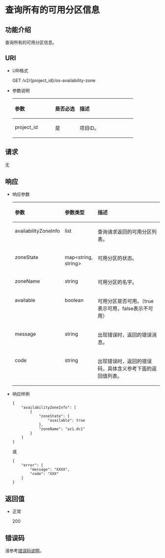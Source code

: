 # 查询所有的可用分区信息<a name="ZH-CN_TOPIC_0020235137"></a>

## 功能介绍<a name="section54465313"></a>

查询所有的可用分区信息。

## URI<a name="section20425774"></a>

-   URI格式

    GET /v2/\{project\_id\}/os-availability-zone

-   参数说明

    <a name="table34934986"></a>
    <table><thead align="left"><tr id="row15816986"><th class="cellrowborder" valign="top" width="33.33333333333333%" id="mcps1.1.4.1.1"><p id="p6107499"><a name="p6107499"></a><a name="p6107499"></a>参数</p>
    </th>
    <th class="cellrowborder" valign="top" width="20.362036203620363%" id="mcps1.1.4.1.2"><p id="p24945412"><a name="p24945412"></a><a name="p24945412"></a>是否必选</p>
    </th>
    <th class="cellrowborder" valign="top" width="46.30463046304631%" id="mcps1.1.4.1.3"><p id="p2298151112569"><a name="p2298151112569"></a><a name="p2298151112569"></a>描述</p>
    </th>
    </tr>
    </thead>
    <tbody><tr id="row55443761"><td class="cellrowborder" valign="top" width="33.33333333333333%" headers="mcps1.1.4.1.1 "><p id="p61759636"><a name="p61759636"></a><a name="p61759636"></a>project_id</p>
    </td>
    <td class="cellrowborder" valign="top" width="20.362036203620363%" headers="mcps1.1.4.1.2 "><p id="p36474591"><a name="p36474591"></a><a name="p36474591"></a>是</p>
    </td>
    <td class="cellrowborder" valign="top" width="46.30463046304631%" headers="mcps1.1.4.1.3 "><p id="p1651899"><a name="p1651899"></a><a name="p1651899"></a>项目ID。</p>
    </td>
    </tr>
    </tbody>
    </table>


## 请求<a name="section49614245"></a>

无

## 响应<a name="section43875021"></a>

-   响应参数

    <a name="table43541335201910"></a>
    <table><thead align="left"><tr id="row45002232201910"><th class="cellrowborder" valign="top" width="21.18%" id="mcps1.1.4.1.1"><p id="p21302142201910"><a name="p21302142201910"></a><a name="p21302142201910"></a>参数</p>
    </th>
    <th class="cellrowborder" valign="top" width="22.35%" id="mcps1.1.4.1.2"><p id="p523569515640"><a name="p523569515640"></a><a name="p523569515640"></a>参数类型</p>
    </th>
    <th class="cellrowborder" valign="top" width="56.47%" id="mcps1.1.4.1.3"><p id="p42702004201910"><a name="p42702004201910"></a><a name="p42702004201910"></a>描述</p>
    </th>
    </tr>
    </thead>
    <tbody><tr id="row3638641516742"><td class="cellrowborder" valign="top" width="21.18%" headers="mcps1.1.4.1.1 "><p id="p6161852216742"><a name="p6161852216742"></a><a name="p6161852216742"></a>availabilityZoneInfo</p>
    </td>
    <td class="cellrowborder" valign="top" width="22.35%" headers="mcps1.1.4.1.2 "><p id="p2504439816742"><a name="p2504439816742"></a><a name="p2504439816742"></a>list</p>
    </td>
    <td class="cellrowborder" valign="top" width="56.47%" headers="mcps1.1.4.1.3 "><p id="p3379652616742"><a name="p3379652616742"></a><a name="p3379652616742"></a>查询请求返回的可用分区列表。</p>
    </td>
    </tr>
    <tr id="row36310324201910"><td class="cellrowborder" valign="top" width="21.18%" headers="mcps1.1.4.1.1 "><p id="p55455149201910"><a name="p55455149201910"></a><a name="p55455149201910"></a>zoneState</p>
    </td>
    <td class="cellrowborder" valign="top" width="22.35%" headers="mcps1.1.4.1.2 "><p id="p2143812515640"><a name="p2143812515640"></a><a name="p2143812515640"></a>map&lt;string, string&gt;</p>
    </td>
    <td class="cellrowborder" valign="top" width="56.47%" headers="mcps1.1.4.1.3 "><p id="p44081575201910"><a name="p44081575201910"></a><a name="p44081575201910"></a>可用分区的状态。</p>
    </td>
    </tr>
    <tr id="row61189858201910"><td class="cellrowborder" valign="top" width="21.18%" headers="mcps1.1.4.1.1 "><p id="p57431491201910"><a name="p57431491201910"></a><a name="p57431491201910"></a>zoneName</p>
    </td>
    <td class="cellrowborder" valign="top" width="22.35%" headers="mcps1.1.4.1.2 "><p id="p5876653115640"><a name="p5876653115640"></a><a name="p5876653115640"></a>string</p>
    </td>
    <td class="cellrowborder" valign="top" width="56.47%" headers="mcps1.1.4.1.3 "><p id="p58856323201910"><a name="p58856323201910"></a><a name="p58856323201910"></a>可用分区的名字。</p>
    </td>
    </tr>
    <tr id="row40412735222822"><td class="cellrowborder" valign="top" width="21.18%" headers="mcps1.1.4.1.1 "><p id="p11764098222825"><a name="p11764098222825"></a><a name="p11764098222825"></a>available</p>
    </td>
    <td class="cellrowborder" valign="top" width="22.35%" headers="mcps1.1.4.1.2 "><p id="p13367842222825"><a name="p13367842222825"></a><a name="p13367842222825"></a>boolean</p>
    </td>
    <td class="cellrowborder" valign="top" width="56.47%" headers="mcps1.1.4.1.3 "><p id="p62236015222825"><a name="p62236015222825"></a><a name="p62236015222825"></a>可用分区是否可用。（true表示可用，false表示不可用）</p>
    </td>
    </tr>
    <tr id="row59944866201910"><td class="cellrowborder" valign="top" width="21.18%" headers="mcps1.1.4.1.1 "><p id="p23695941201910"><a name="p23695941201910"></a><a name="p23695941201910"></a>message</p>
    </td>
    <td class="cellrowborder" valign="top" width="22.35%" headers="mcps1.1.4.1.2 "><p id="p6246857015640"><a name="p6246857015640"></a><a name="p6246857015640"></a>string</p>
    </td>
    <td class="cellrowborder" valign="top" width="56.47%" headers="mcps1.1.4.1.3 "><p id="p44946143201910"><a name="p44946143201910"></a><a name="p44946143201910"></a>出现错误时，返回的错误消息。</p>
    </td>
    </tr>
    <tr id="row1862105201910"><td class="cellrowborder" valign="top" width="21.18%" headers="mcps1.1.4.1.1 "><p id="p16612810201910"><a name="p16612810201910"></a><a name="p16612810201910"></a>code</p>
    </td>
    <td class="cellrowborder" valign="top" width="22.35%" headers="mcps1.1.4.1.2 "><p id="p2678940115640"><a name="p2678940115640"></a><a name="p2678940115640"></a>string</p>
    </td>
    <td class="cellrowborder" valign="top" width="56.47%" headers="mcps1.1.4.1.3 "><p id="p11851696201910"><a name="p11851696201910"></a><a name="p11851696201910"></a>出现错误时，返回的错误码，具体含义参考下面的返回值列表。</p>
    </td>
    </tr>
    </tbody>
    </table>

-   响应样例

    ```
    {
        "availabilityZoneInfo": [
            {
                "zoneState": {
                    "available": true
                }, 
                "zoneName": "az1.dc1"
            }
        ]
    }
    ```

    或

    ```
    {
        "error": {
            "message": "XXXX", 
            "code": "XXX"
        }
    }
    ```


## 返回值<a name="section59330872"></a>

-   正常

    200


## 错误码<a name="section431317151242"></a>

请参考[错误码说明](错误码说明.md)。

